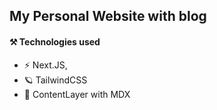 ## My Personal Website with blog

#### ⚒️ Technologies used

- ⚡️ Next.JS,
- 🪐 TailwindCSS
- 🌈 ContentLayer with MDX
